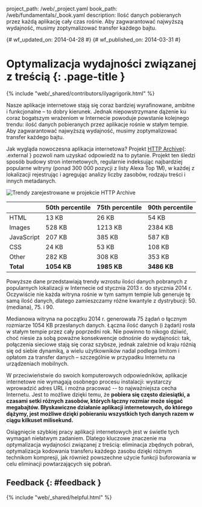 project_path: /web/_project.yaml book_path: /web/fundamentals/_book.yaml description: Ilość danych pobieranych przez każdą aplikację cały czas rośnie. Aby zagwarantować najwyższą wydajność, musimy zoptymalizować transfer każdego bajtu.

{# wf_updated_on: 2014-04-28 #} {# wf_published_on: 2014-03-31 #}

# Optymalizacja wydajności związanej z treścią {: .page-title }

{% include "web/_shared/contributors/ilyagrigorik.html" %}

Nasze aplikacje internetowe stają się coraz bardziej wyrafinowane, ambitne i funkcjonalne &ndash; to dobry kierunek. Jednak niepowstrzymane dążenie ku coraz bogatszym wrażeniom w Internecie powoduje powstanie kolejnego trendu: ilość danych pobieranych przez aplikacje rośnie w stałym tempie. Aby zagwarantować najwyższą wydajność, musimy zoptymalizować transfer każdego bajtu.

Jak wygląda nowoczesna aplikacja internetowa? Projekt [HTTP Archive](http://httparchive.org/){: .external } pozwoli nam uzyskać odpowiedź na to pytanie. Projekt ten śledzi sposób budowy stron internetowych, regularnie indeksując najbardziej popularne witryny (ponad 300 000 pozycji z listy Alexa Top 1M), w każdej z lokalizacji rejestrując i agregując analizy liczby zasobów, rodzaju treści i innych metadanych.

<img src="images/http-archive-trends.png"  alt="Trendy zarejestrowane w projekcie HTTP Archive" />

<table class="">
  
<colgroup><col span="1"><col span="1"><col span="1"><col span="1"></colgroup>
<thead>
  <tr>
    <th></th>
    <th>50th percentile</th>
    <th>75th percentile</th>
    <th>90th percentile</th>
  </tr>
</thead>
<tr>
  <td data-th="type">HTML</td>
  <td data-th="50%">13 KB</td>
  <td data-th="75%">26 KB</td>
  <td data-th="90%">54 KB</td>
</tr>
<tr>
  <td data-th="type">Images</td>
  <td data-th="50%">528 KB</td>
  <td data-th="75%">1213 KB</td>
  <td data-th="90%">2384 KB</td>
</tr>
<tr>
  <td data-th="type">JavaScript</td>
  <td data-th="50%">207 KB</td>
  <td data-th="75%">385 KB</td>
  <td data-th="90%">587 KB</td>
</tr>
<tr>
  <td data-th="type">CSS</td>
  <td data-th="50%">24 KB</td>
  <td data-th="75%">53 KB</td>
  <td data-th="90%">108 KB</td>
</tr>
<tr>
  <td data-th="type">Other</td>
  <td data-th="50%">282 KB</td>
  <td data-th="75%">308 KB</td>
  <td data-th="90%">353 KB</td>
</tr>
<tr>
  <td data-th="type"><strong>Total</strong></td>
  <td data-th="50%"><strong>1054 KB</strong></td>
  <td data-th="75%"><strong>1985 KB</strong></td>
  <td data-th="90%"><strong>3486 KB</strong></td>
</tr>
</table>

Powyższe dane przedstawiają trendy wzrostu ilości danych pobranych z popularnych lokalizacji w Internecie od stycznia 2013 r. do stycznia 2014 r. Oczywiście nie każda witryna rośnie w tym samym tempie lub generuje tę samą ilość danych, dlatego zamieszczamy różne kwantyle z dystrybucji: 50. (mediana), 75. i 90.

Medianowa witryna na początku 2014 r. generowała 75 żądań o łącznym rozmiarze 1054 KB przesłanych danych. Łączna ilość danych (i żądań) rosła w stałym tempie przez cały poprzedni rok. Nie powinno to nikogo dziwić, choć niesie za sobą poważne konsekwencje odnośnie do wydajności: tak, połączenia sieciowe stają się coraz szybsze, jednak zależnie od kraju różnią się od siebie dynamiką, a wielu użytkowników nadal podlega limitom i opłatom za transfer danych &ndash; szczególnie w przypadku Internetu na urządzeniach mobilnych.

W przeciwieństwie do swoich komputerowych odpowiedników, aplikacje internetowe nie wymagają osobnego procesu instalacji: wystarczy wprowadzić adres URL i można pracować -- to najważniejsza cecha Internetu. Jest to możliwe dzięki temu, że **pobiera się często dziesiątki, a czasami setki różnych zasobów, których łączny rozmiar może sięgać megabajtów. Błyskawiczne działanie aplikacji internetowych, do którego dążymy, jest możliwe dzięki pobieraniu wszystkich tych danych razem w ciągu kilkuset milisekund.**

Osiągnięcie szybkiej pracy aplikacji internetowych jest w świetle tych wymagań niełatwym zadaniem. Dlatego kluczowe znaczenie ma optymalizacja wydajności związanej z treścią: eliminacja zbędnych pobrań, optymalizacja kodowania transferu każdego zasobu dzięki różnym technikom kompresji, jak również powszechne użycie funkcji buforowania w celu eliminacji powtarzających się pobrań.

## Feedback {: #feedback }

{% include "web/_shared/helpful.html" %}
